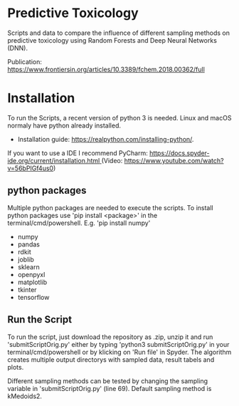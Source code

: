 # Predictive Toxicology
Scripts and data to compare the influence of different sampling methods on predictive toxicology using Random Forests and Deep Neural Networks (DNN). 

Publication: https://www.frontiersin.org/articles/10.3389/fchem.2018.00362/full

# Installation
To run the Scripts, a recent version of python 3 is needed. Linux and macOS normaly have python already installed.
- Installation guide: https://realpython.com/installing-python/.

If you want to use a IDE I recommend PyCharm: [https://docs.spyder-ide.org/current/installation.html ](https://www.jetbrains.com/de-de/pycharm/) (Video: https://www.youtube.com/watch?v=56bPIGf4us0)
## python packages
Multiple python packages are needed to execute the scripts. To install python packages use 'pip install \<package\>' in the terminal/cmd/powershell. E.g. 'pip install numpy'
- numpy
- pandas
- rdkit
- joblib
- sklearn
- openpyxl
- matplotlib
- tkinter
- tensorflow
## Run the Script
To run the script, just download the repository as .zip, unzip it and run 'submitScriptOrig.py' either by typing 'python3 submitScriptOrig.py' in your terminal/cmd/powershell or by klicking on 'Run file' in Spyder. The algorithm creates multiple output directorys with sampled data, result tabels and plots.

Different sampling methods can be tested by changing the sampling variable in 'submitScriptOrig.py' (line 69). Default sampling method is kMedoids2. 
